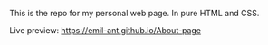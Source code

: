 This is the repo for my personal web page. In pure HTML and CSS.

Live preview: https://emil-ant.github.io/About-page
